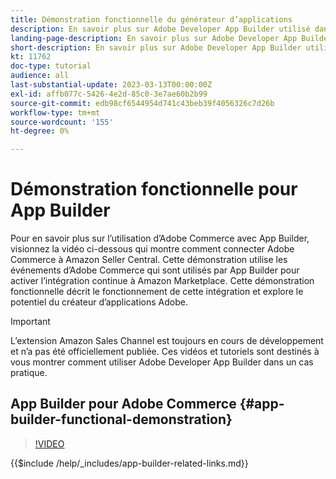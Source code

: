 ```yaml
---
title: Démonstration fonctionnelle du générateur d’applications
description: En savoir plus sur Adobe Developer App Builder utilisé dans Adobe Commerce avec une démonstration technique
landing-page-description: En savoir plus sur Adobe Developer App Builder utilisé dans Adobe Commerce avec une démonstration technique
short-description: En savoir plus sur Adobe Developer App Builder utilisé dans Adobe Commerce avec une démonstration technique
kt: 11762
doc-type: tutorial
audience: all
last-substantial-update: 2023-03-13T00:00:00Z
exl-id: affb077c-5426-4e2d-85c0-3e7ae60b2b99
source-git-commit: edb98cf6544954d741c43beb39f4056326c7d26b
workflow-type: tm+mt
source-wordcount: '155'
ht-degree: 0%

---
```


# Démonstration fonctionnelle pour App Builder

Pour en savoir plus sur l’utilisation d’Adobe Commerce avec App Builder, visionnez la vidéo ci-dessous qui montre comment connecter Adobe Commerce à Amazon Seller Central. Cette démonstration utilise les événements d’Adobe Commerce qui sont utilisés par App Builder pour activer l’intégration continue à Amazon Marketplace. Cette démonstration fonctionnelle décrit le fonctionnement de cette intégration et explore le potentiel du créateur d’applications Adobe.

>[!IMPORTANT]
>
>L’extension Amazon Sales Channel est toujours en cours de développement et n’a pas été officiellement publiée.  Ces vidéos et tutoriels sont destinés à vous montrer comment utiliser Adobe Developer App Builder dans un cas pratique.

## App Builder pour Adobe Commerce {#app-builder-functional-demonstration}

>[!VIDEO](https://video.tv.adobe.com/v/3413502?quality=12&learn=on)

{{$include /help/_includes/app-builder-related-links.md}}
